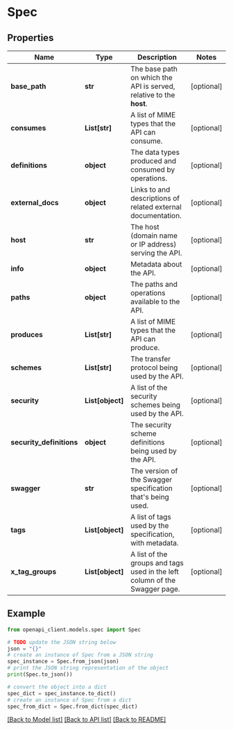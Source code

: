 # Spec


## Properties

Name | Type | Description | Notes
------------ | ------------- | ------------- | -------------
**base_path** | **str** | The base path on which the API is served, relative to the **host**. | [optional] 
**consumes** | **List[str]** | A list of MIME types that the API can consume. | [optional] 
**definitions** | **object** | The data types produced and consumed by operations. | [optional] 
**external_docs** | **object** | Links to and descriptions of related external documentation. | [optional] 
**host** | **str** | The host (domain name or IP address) serving the API. | [optional] 
**info** | **object** | Metadata about the API. | [optional] 
**paths** | **object** | The paths and operations available to the API. | [optional] 
**produces** | **List[str]** | A list of MIME types that the API can produce. | [optional] 
**schemes** | **List[str]** | The transfer protocol being used by the API. | [optional] 
**security** | **List[object]** | A list of the security schemes being used by the API. | [optional] 
**security_definitions** | **object** | The security scheme definitions being used by the API. | [optional] 
**swagger** | **str** | The version of the Swagger specification that&#39;s being used. | [optional] 
**tags** | **List[object]** | A list of tags used by the specification, with metadata. | [optional] 
**x_tag_groups** | **List[object]** | A list of the groups and tags used in the left column of the Swagger page. | [optional] 

## Example

```python
from openapi_client.models.spec import Spec

# TODO update the JSON string below
json = "{}"
# create an instance of Spec from a JSON string
spec_instance = Spec.from_json(json)
# print the JSON string representation of the object
print(Spec.to_json())

# convert the object into a dict
spec_dict = spec_instance.to_dict()
# create an instance of Spec from a dict
spec_from_dict = Spec.from_dict(spec_dict)
```
[[Back to Model list]](../README.md#documentation-for-models) [[Back to API list]](../README.md#documentation-for-api-endpoints) [[Back to README]](../README.md)


